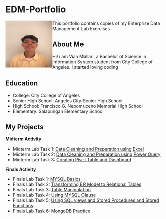 # EDM-Portfolio
<img align="left" width="150" height="150" src="IMAGE/Messenger_creation_8E996F01-AA64-4FC4-8B7D-35CF02C35598.jpeg">

This portfolio contains copies of my Enterprise Data Management Lab Exercises
## About Me
Hi! i am Vian Mallari, a Bachelor of Science in Information System student from City College of Angeles. I started loving coding 

## Education

- College: City College of Angeles
- Senior High School: Angeles City Senior High School
- High School: Francisco G. Nepomuceno Memorial High School
- Elementary: Salapungan Elementary School

## My Projects
**Midterm Activity**
- Midterm Lab Task 1: [Data Cleaning and Preperation using Excel](https://github.com/Vmallari24-Hub/EDM-Portfolio/tree/main/Lab%20Task%201#readme)
- Midterm Lab Task 2: [Data Cleaning and Preparation using Power Query](https://github.com/Vmallari24-Hub/EDM-Portfolio/blob/main/Lab%20Task%202/README.md)
- Midterm Lab Task 3: [Creating Pivot Table and Dashboard](https://github.com/Vmallari24-Hub/EDM-Portfolio/blob/main/Lab%20Task%203/README.md)
  
**Finals Activity**
- Finals Lab Task 1: [MYSQL Basics](https://github.com/Vmallari24-Hub/Midterm-Lab-Task-1)
- Finals Lab Task 2: [Transforming ER Model to Relational Tables](https://github.com/Vmallari24-Hub/Finals-Lab-Task-2/tree/main)
- Finals Lab Task 3: [Table Manipulation](https://github.com/Vmallari24-Hub/Finals-Lab-Task-3/tree/main)
- Finals Lab Task 4: [Using MYSQL Clause](https://github.com/Vmallari24-Hub/Finals-Lab-Task-3.1/tree/main)
- Finals Lab Task 5: [Using SQL views and Stored Procedures and Stored Functions](https://github.com/Vmallari24-Hub/Finals-Lab-Task-5/tree/main)
- Finals Lab Task 6: [MongoDB Practice](https://vmallari24-hub.github.io/Finals-Lab-Task-6/)
